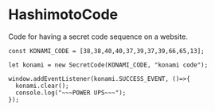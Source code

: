 # HashimotoCode
Code for having a secret code sequence on a website. 

```
const KONAMI_CODE = [38,38,40,40,37,39,37,39,66,65,13];

let konami = new SecretCode(KONAMI_CODE, "konami code");

window.addEventListener(konami.SUCCESS_EVENT, ()=>{
  konami.clear();
  console.log("~~~POWER UPS~~~");
});
```
